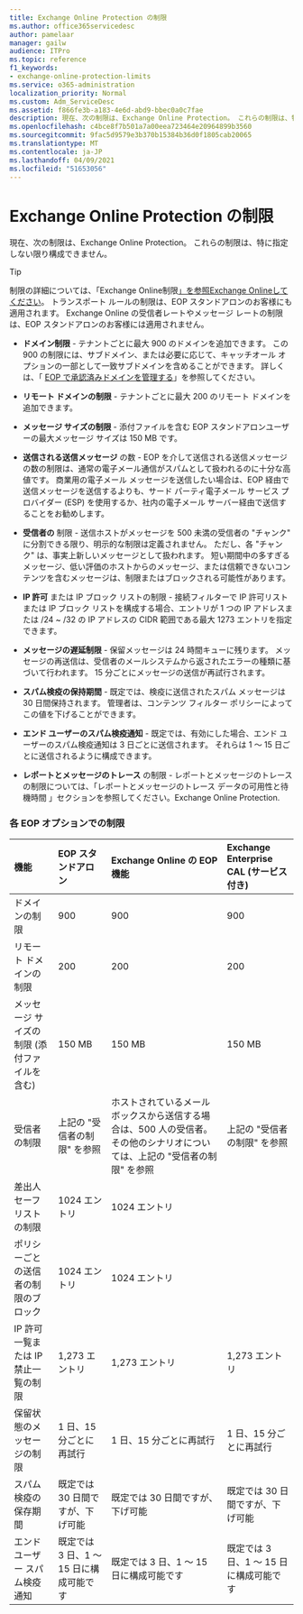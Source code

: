 ```yaml
---
title: Exchange Online Protection の制限
ms.author: office365servicedesc
author: pamelaar
manager: gailw
audience: ITPro
ms.topic: reference
f1_keywords:
- exchange-online-protection-limits
ms.service: o365-administration
localization_priority: Normal
ms.custom: Adm_ServiceDesc
ms.assetid: f866fe3b-a183-4e6d-abd9-bbec0a0c7fae
description: 現在、次の制限は、Exchange Online Protection。 これらの制限は、特に指定しない限り構成できません。
ms.openlocfilehash: c4bce8f7b501a7a00eea723464e20964899b3560
ms.sourcegitcommit: 9fac5d9579e3b370b15384b36d0f1805cab20065
ms.translationtype: MT
ms.contentlocale: ja-JP
ms.lasthandoff: 04/09/2021
ms.locfileid: "51653056"
---
```

# <a name="exchange-online-protection-limits"></a>Exchange Online Protection の制限

現在、次の制限は、Exchange Online Protection。 これらの制限は、特に指定しない限り構成できません。 
  
> [!TIP]
> 制限の詳細については、「Exchange Online制限[」を参照Exchange Onlineしてください](../exchange-online-service-description/exchange-online-limits.md)。 トランスポート ルールの制限は、EOP スタンドアロンのお客様にも適用されます。 Exchange Online の受信者レートやメッセージ レートの制限は、EOP スタンドアロンのお客様には適用されません。 
  
- **ドメイン制限** - テナントごとに最大 900 のドメインを追加できます。 この 900 の制限には、サブドメイン、または必要に応じて、キャッチオール オプションの一部として一致サブドメインを含めることができます。 詳しくは、「 [EOP で承認済みドメインを管理する](/microsoft-365/security/office-365-security/exchange-online-protection-overview)」を参照してください。

- **リモート ドメインの制限** - テナントごとに最大 200 のリモート ドメインを追加できます。
    
- **メッセージ サイズの制限** - 添付ファイルを含む EOP スタンドアロンユーザーの最大メッセージ サイズは 150 MB です。 
    
- **送信される送信メッセージ** の数 - EOP を介して送信される送信メッセージの数の制限は、通常の電子メール通信がスパムとして扱われるのに十分な高値です。 商業用の電子メール メッセージを送信したい場合は、EOP 経由で送信メッセージを送信するよりも、サード パーティ電子メール サービス プロバイダー (ESP) を使用するか、社内の電子メール サーバー経由で送信することをお勧めします。 
    
- **受信者の** 制限 - 送信ホストがメッセージを 500 未満の受信者の "チャンク" に分割できる限り、明示的な制限は定義されません。 ただし、各 "チャンク" は、事実上新しいメッセージとして扱われます。 短い期間中の多すぎるメッセージ、低い評価のホストからのメッセージ、または信頼できないコンテンツを含むメッセージは、制限またはブロックされる可能性があります。 
    
- **IP 許可** または IP ブロック リストの制限 - 接続フィルターで IP 許可リストまたは IP ブロック リストを構成する場合、エントリが 1 つの IP アドレスまたは /24 ~ /32 の IP アドレスの CIDR 範囲である最大 1273 エントリを指定できます。 
    
- **メッセージの遅延制限** - 保留メッセージは 24 時間キューに残ります。 メッセージの再送信は、受信者のメールシステムから返されたエラーの種類に基づいて行われます。 15 分ごとにメッセージの送信が再試行されます。 
    
- **スパム検疫の保持期間** - 既定では、検疫に送信されたスパム メッセージは 30 日間保持されます。 管理者は、コンテンツ フィルター ポリシーによってこの値を下げることができます。 
    
- **エンド ユーザーのスパム検疫通知** - 既定では、有効にした場合、エンド ユーザーのスパム検疫通知は 3 日ごとに送信されます。 それらは 1 ～ 15 日ごとに送信されるように構成できます。 
    
- **レポートとメッセージのトレース** の制限 - レポートとメッセージのトレースの制限については、「レポートとメッセージのトレース データの可用性と待機時間 [](/microsoft-365/security/office-365-security/reporting-and-message-trace-in-exchange-online-protection)」セクションを参照してください。Exchange Online Protection.
    
### <a name="limits-across-eop-options"></a>各 EOP オプションでの制限

| 機能 | EOP スタンドアロン | Exchange Online の EOP 機能 | Exchange Enterprise CAL (サービス付き) |
|:-----|:-----|:-----|:-----|
|ドメインの制限  <br/> |900  <br/> |900  <br/> |900  <br/> |
|リモート ドメインの制限  <br/> |200  <br/> |200  <br/> |200  <br/> |
|メッセージ サイズの制限 (添付ファイルを含む)  <br/> |150 MB  <br/> |150 MB  <br/> |150 MB  <br/> |
|受信者の制限  <br/> |上記の "受信者の制限" を参照  <br/> |ホストされているメールボックスから送信する場合は、500 人の受信者。その他のシナリオについては、上記の "受信者の制限" を参照  <br/> |上記の "受信者の制限" を参照  <br/> |
|差出人セーフ リストの制限  <br/> |1024 エントリ  <br/> |1024 エントリ  <br/> ||
|ポリシーごとの送信者の制限のブロック  <br/> |1024 エントリ  <br/> |1024 エントリ  <br/> ||
|IP 許可一覧または IP 禁止一覧の制限  <br/> |1,273 エントリ  <br/> |1,273 エントリ  <br/> |1,273 エントリ  <br/> |
|保留状態のメッセージの制限  <br/> |1 日、15 分ごとに再試行  <br/> |1 日、15 分ごとに再試行  <br/> |1 日、15 分ごとに再試行  <br/> |
|スパム検疫の保存期間  <br/> |既定では 30 日間ですが、下げ可能  <br/> |既定では 30 日間ですが、下げ可能  <br/> |既定では 30 日間ですが、下げ可能  <br/> |
|エンドユーザー スパム検疫通知  <br/> |既定では 3 日、1 ～ 15 日に構成可能です  <br/> |既定では 3 日、1 ～ 15 日に構成可能です  <br/> |既定では 3 日、1 ～ 15 日に構成可能です  <br/> |
